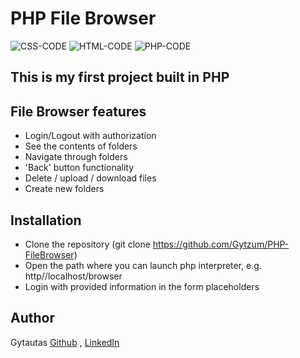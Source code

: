 # PHP File Browser
![CSS-CODE](https://img.shields.io/badge/CSS-CODE-orange)
![HTML-CODE](https://img.shields.io/badge/HTML-CODE-blue)
![PHP-CODE](https://img.shields.io/badge/PHP-CODE-9cf)

## This is my first project built in PHP

## File Browser features

* Login/Logout with authorization
* See the contents of folders
* Navigate through folders
* 'Back' button functionality
* Delete / upload / download files
* Create new folders

## Installation

* Clone the repository (git clone https://github.com/Gytzum/PHP-FileBrowser)
* Open the path where you can launch php interpreter, e.g. http//localhost/browser
* Login with provided information in the form placeholders

## Author
Gytautas [Github](https://github.com/Gytzum) , [LinkedIn](https://www.linkedin.com/in/gytautas-zumaras-4ab552210/)
